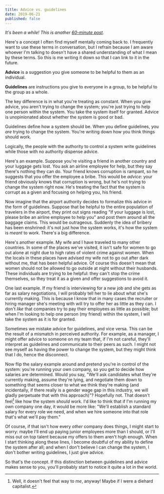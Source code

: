 ```yaml
---
title: Advice vs. guidelines
date: 2019-06-21
published: false
---
```


*It's been a while! This is another [60-minute post][1].*

Here's a concept I often find myself mentally coming back to. I frequently want
to use these terms in conversation, but I refrain because I am aware whoever
I'm talking to doesn't have a shared understanding of what I mean by these
terms. So this is me writing it down so that I can link to it in the future.

**Advice** is a suggestion you give someone to be helpful to them as an
individual.

**Guidelines** are instructions you give to everyone in a group, to be helpful
to the group as a whole.

The key difference is in what you're treating as constant. When you give
advice, you aren't trying to change the system; you're just trying to help one
person within the system. You take the system itself for granted. Advice is
unopinionated about whether the system is good or bad.

Guidelines define how a system should be. When you define guidelines, you _are_
trying to change the system. You're writing down how you think things should
work.

Logically, the people with the authority to control a system write guidelines
while those with no authority dispense advice.

Here's an example. Suppose you're visiting a friend in another country and your
luggage gets lost. You ask an airline employee for help, but they say there's
nothing they can do. Your friend knows corruption is rampant, so he suggests
that you offer the employee a bribe. This would be _advice_: your friend
obviously knows that corruption is wrong, but he's not trying to change the
system right now. He's treating the fact that the system is corrupt as a given
and focusing on helping you, his friend.

Now imagine that the airport authority decides to formalize this advice in the
form of guidelines. Suppose that be helpful to the entire population of
travelers in the airport, they print out signs reading "If your luggage is
lost, please bribe an airline employee to help you" and post them around all
the baggage claims. This would be outrageous. Suddenly the idea of bribery has
been enshrined: it's not just how the system works, it's how the system is
_meant_ to work. There's a big difference.

Here's another example. My wife and I have traveled to many other countries. In
some of the places we've visited, it isn't safe for women to go out alone at
night due to high rates of violent crime against women. When the locals in
these places have advised my wife not to go out after dark without me, that has
been helpful advice. Of course this doesn't mean that women should not be
allowed to go outside at night without their husbands. These individuals are
trying to be helpful: they can't stop the crime themselves, so they treat it as
a given and offer suggestions to avoid it.

One last example. If my friend is interviewing for a new job and she gets as
far as salary negotiations, I will probably tell her to lie about what she's
currently making. This is because I know that in many cases the recruiter or
hiring manager she's meeting with will try to offer her as little as they can.
I don't _like_ that companies try to pay their employees as little as possible;
but when I'm looking to help one person (my friend) within the system, I will
take the system as it is for granted.

Sometimes we mistake advice for guidelines, and vice versa. This can be the
result of a mismatch in perceived authority. For example, as a manager, I might
offer advice to someone on my team that, if I'm not careful, they'll interpret
as guidelines and communicate to their peers as such. I might not see myself as
having the power to change the system, but they might think that I do, hence
the disconnect.

Now flip the salary example around and pretend you're in control of the system:
you're running your own company, so you get to decide how salaries are
determined. Would you say, "We'll ask candidates what they're currently making,
assume they're lying, and negotiate them down to something that seems closer to
what we think they're making (and incidentally, if there really is a gender
wage gap in this industry, we will gladly perpetuate that with this approach)"?
Hopefully not. That doesn't feel[^feel] like how the system _should_ work. I'd
like to think that if I'm running my own company one day, it would be more
like: "We'll establish a standard salary for every role we need, and when we
hire someone into that role that's what we'll pay them."

Of course, if that isn't how every _other_ company does things, I might start
to worry: maybe I'll end up paying junior employees more than I should, or I'll
miss out on top talent because my offers to them aren't high enough. When I
start thinking along these lines, I become doubtful of my ability to define the
system after all; and when I don't believe I can change the system, I don't
bother writing guidelines, I just give advice.

So that's the concept. If this distinction between guidelines and advice makes
sense to you, you'll probably start to notice it quite a lot in the world.

[1]: /posts/published-in-60-minutes.html

[^feel]: Well, it doesn't feel that way to _me_, anyway! Maybe if I were a diehard capitalist.
